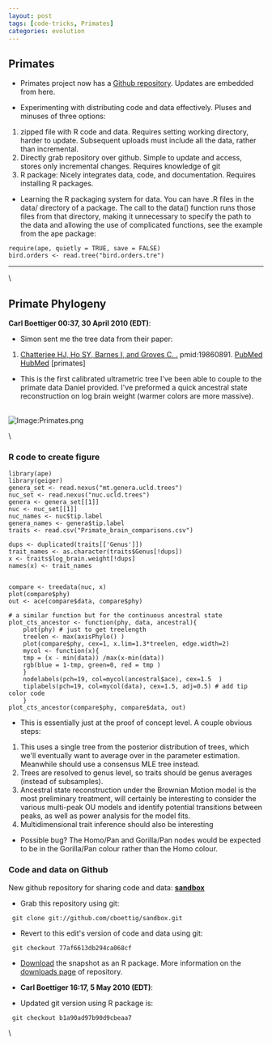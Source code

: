 ```yaml
---
layout: post
tags: [code-tricks, Primates]
categories: evolution
---
```






 





Primates
--------

-   Primates project now has a [Github
    repository](http://github.com/cboettig/sandbox "http://github.com/cboettig/sandbox").
    Updates are embedded from here.

-   Experimenting with distributing code and data effectively. Pluses
    and minuses of three options:

1.  zipped file with R code and data. Requires setting working
    directory, harder to update. Subsequent uploads must include all the
    data, rather than incremental.
2.  Directly grab repository over github. Simple to update and access,
    stores only incremental changes. Requires knowledge of git
3.  R package: Nicely integrates data, code, and documentation. Requires
    installing R packages.

-   Learning the R packaging system for data. You can have .R files in
    the data/ directory of a package. The call to the data() function
    runs those files from that directory, making it unnecessary to
    specify the path to the data and allowing the use of complicated
    functions, see the example from the ape package:

~~~~ {.de1}
require(ape, quietly = TRUE, save = FALSE)
bird.orders <- read.tree("bird.orders.tre")
~~~~

* * * * *

\

Primate Phylogeny
-----------------

**Carl Boettiger 00:37, 30 April 2010 (EDT)**:

-   Simon sent me the tree data from their paper:

1.  [Chatterjee HJ, Ho SY, Barnes I, and Groves C.
    .](http://eutils.ncbi.nlm.nih.gov/entrez/eutils/elink.fcgi?cmd=prlinks&dbfrom=pubmed&retmode=ref&id=19860891 "View or buy article from publisher (if available)")
    pmid:19860891.
    [PubMed](http://eutils.ncbi.nlm.nih.gov/entrez/eutils/efetch.fcgi?db=pubmed&rettype=abstract&id=19860891 "PMID 19860891")
    [HubMed](http://www.hubmed.org/display.cgi?uids=19860891 "PMID 19860891")
    [primates]

-   This is the first calibrated ultrametric tree I've been able to
    couple to the primate data Daniel provided. I've preformed a quick
    ancestral state reconstruction on log brain weight (warmer colors
    are more massive).

\
 ![Image:Primates.png](http://openwetware.org/images/9/96/Primates.png)

\

### R code to create figure

~~~~ {.de1}
library(ape)
library(geiger)
genera_set <- read.nexus("mt.genera.ucld.trees")
nuc_set <- read.nexus("nuc.ucld.trees")
genera <- genera_set[[1]]
nuc <- nuc_set[[1]]
nuc_names <- nuc$tip.label
genera_names <- genera$tip.label
traits <- read.csv("Primate_brain_comparisons.csv")
 
dups <- duplicated(traits[['Genus']])
trait_names <- as.character(traits$Genus[!dups])
x <- traits$log_brain.weight[!dups]
names(x) <- trait_names
 
 
compare <- treedata(nuc, x)
plot(compare$phy)
out <- ace(compare$data, compare$phy)
 
# a similar function but for the continuous ancestral state 
plot_cts_ancestor <- function(phy, data, ancestral){  
    plot(phy) # just to get treelength 
    treelen <- max(axisPhylo() )
    plot(compare$phy, cex=1, x.lim=1.3*treelen, edge.width=2)
    mycol <- function(x){
    tmp = (x - min(data)) /max(x-min(data)) 
    rgb(blue = 1-tmp, green=0, red = tmp )
    }
    nodelabels(pch=19, col=mycol(ancestral$ace), cex=1.5  )
    tiplabels(pch=19, col=mycol(data), cex=1.5, adj=0.5) # add tip color code
    }
plot_cts_ancestor(compare$phy, compare$data, out)
~~~~

-   This is essentially just at the proof of concept level. A couple
    obvious steps:

1.  This uses a single tree from the posterior distribution of trees,
    which we'll eventually want to average over in the parameter
    estimation. Meanwhile should use a consensus MLE tree instead.
2.  Trees are resolved to genus level, so traits should be genus
    averages (instead of subsamples).
3.  Ancestral state reconstruction under the Brownian Motion model is
    the most preliminary treatment, will certainly be interesting to
    consider the various multi-peak OU models and identify potential
    transitions between peaks, as well as power analysis for the model
    fits.
4.  Multidimensional trait inference should also be interesting

-   Possible bug? The Homo/Pan and Gorilla/Pan nodes would be expected
    to be in the Gorilla/Pan colour rather than the Homo colour.

### Code and data on Github

New github repository for sharing code and data:
**[sandbox](http://github.com/cboettig/sandbox "http://github.com/cboettig/sandbox")**

-   Grab this repository using git:

<!-- -->

     git clone git://github.com/cboettig/sandbox.git

-   Revert to this edit's version of code and data using git:

<!-- -->

     git checkout 77af6613db294ca068cf

-   [Download](http://github.com/downloads/cboettig/sandbox/sandbox_0.0-1.tar.gz "http://github.com/downloads/cboettig/sandbox/sandbox_0.0-1.tar.gz")
    the snapshot as an R package. More information on the [downloads
    page](http://github.com/cboettig/sandbox/downloads "http://github.com/cboettig/sandbox/downloads")
    of repository.

-   **Carl Boettiger 16:17, 5 May 2010 (EDT)**:
-   Updated git version using R package is:

<!-- -->

     git checkout b1a90ad97b90d9cbeaa7

\


